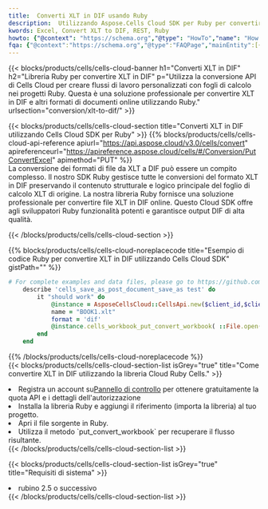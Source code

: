 ```yaml
---
title:  Converti XLT in DIF usando Ruby
description:  Utilizzando Aspose.Cells Cloud SDK per Ruby per convertire un file in formato XLT in un file in formato DIF.
kwords: Excel, Convert XLT to DIF, REST, Ruby
howto: {"@context": "https://schema.org","@type": "HowTo","name": "How to convert XLT to DIF using the Cells Cloud Ruby library.","description": "How to convert XLT to DIF using the Cells Cloud Ruby library.","image": {"@type": "ImageObject"},"url": "/ruby/conversion/xlt-to-dif/","step": [{ "@type": "HowToStep","name": "How to convert XLT to DIF using the Cells Cloud Ruby library. step 1", "image": {"@type": "ImageObject",},"url": "/ruby/conversion/xlt-to-dif/","text": "Register an account at <a href='https://dashboard.aspose.cloud/'>Dashboard</a> to get free API quota & authorization details",},{ "@type": "HowToStep","name": "How to convert XLT to DIF using the Cells Cloud Ruby library. step 1", "image": {"@type": "ImageObject",},"url": "/ruby/conversion/xlt-to-dif/","text": "Install Ruby library and add the reference (import the library) to your project.",},{ "@type": "HowToStep","name": "How to convert XLT to DIF using the Cells Cloud Ruby library. step 1", "image": {"@type": "ImageObject",},"url": "/ruby/conversion/xlt-to-dif/","text": "Open the source file in Ruby.",},{ "@type": "HowToStep","name": "How to convert XLT to DIF using the Cells Cloud Ruby library. step 1", "image": {"@type": "ImageObject",},"url": "/ruby/conversion/xlt-to-dif/","text": "Use the `put_convert_workbook` method to retrieve the resulting stream.",}, ],"supply": {"@type": "HowToSupply","name": "document"},"tool": [{"@type": "HowToTool","name": "RubyMine, Visual Studio Code, Aptana Studio, NetBeans"},{"@type": "HowToTool","name": "Aspose Cells"}],"totalTime": "PT6M"}
fqa: {"@context":"https://schema.org","@type":"FAQPage","mainEntity":[{"@type":"Question","name":"Why convert file formats in C# using REST API?","acceptedAnswer":{"@type":"Answer","text":"Documents are encoded in many ways, and some files may be incompatible with the software you use. To open and read such files, just convert them to appropriate file formats.<br/><ol><li>Install .NET SDK and add the reference (import the library) to your project.</li><li>Open the source file in C# using REST API.</li><li>Call the PutConvertWorkbookRequest() method, passing an output filename with required extension.</li><li>Get the result of conversion as a separate file.</li></ol>"}},{"@type":"Question","name":"What file formats can I convert with your C# library?","acceptedAnswer":{"@type":"Answer","text":"We support a variety of file formats for conversion using .NET library, including XLSX, Excel, xls , PDF, CSV, HTML, Markdown, XML, PNG, JPG, TIFF, Json, TXT and many more."}},{"@type":"Question","name":"What is the maximum allowed file size for conversion using this .NET library?","acceptedAnswer":{"@type":"Answer","text":"There are no file size limits for format conversions using .NET library."}}]}
---
```

{{< blocks/products/cells/cells-cloud-banner h1="Converti XLT in DIF" h2="Libreria Ruby per convertire XLT in DIF" p="Utilizza la conversione API di Cells Cloud per creare flussi di lavoro personalizzati con fogli di calcolo nei progetti Ruby. Questa è una soluzione professionale per convertire XLT in DIF e altri formati di documenti online utilizzando Ruby." urlsection="conversion/xlt-to-dif/" >}}

{{< blocks/products/cells/cells-cloud-section title="Converti XLT in DIF utilizzando Cells Cloud SDK per Ruby" >}}
{{% blocks/products/cells/cells-cloud-api-reference apiurl="https://api.aspose.cloud/v3.0/cells/convert" apireferenceurl="https://apireference.aspose.cloud/cells/#/Conversion/PutConvertExcel" apimethod="PUT" %}}
<br/>
La conversione dei formati di file da XLT a DIF può essere un compito complesso. Il nostro SDK Ruby gestisce tutte le conversioni del formato XLT in DIF preservando il contenuto strutturale e logico principale del foglio di calcolo XLT di origine. La nostra libreria Ruby fornisce una soluzione professionale per convertire file XLT in DIF online. Questo Cloud SDK offre agli sviluppatori Ruby funzionalità potenti e garantisce output DIF di alta qualità.

{{< /blocks/products/cells/cells-cloud-section >}}

{{% blocks/products/cells/cells-cloud-noreplacecode title="Esempio di codice Ruby per convertire XLT in DIF utilizzando Cells Cloud SDK" gistPath="" %}}
 
```ruby
# For complete examples and data files, please go to https://github.com/aspose-cells-cloud/aspose-cells-cloud-ruby/
    describe 'cells_save_as_post_document_save_as test' do
        it "should work" do
            @instance = AsposeCellsCloud::CellsApi.new($client_id,$client_secret,"v3.0","https://api.aspose.cloud/")
            name = "BOOK1.xlt"
            format = 'dif'
            @instance.cells_workbook_put_convert_workbook( ::File.open(File.expand_path("data/"+name),"r")  {|io| io.read(io.size) },{:format=>format})     
        end
    end
```
 
{{% /blocks/products/cells/cells-cloud-noreplacecode %}}
<br/>
{{< blocks/products/cells/cells-cloud-section-list isGrey="true" title="Come convertire XLT in DIF utilizzando la libreria Cloud Ruby Cells." >}}
<li> Registra un account su<a href="https://dashboard.aspose.cloud/">Pannello di controllo</a> per ottenere gratuitamente la quota API e i dettagli dell'autorizzazione</li>
<li>Installa la libreria Ruby e aggiungi il riferimento (importa la libreria) al tuo progetto.</li>
<li>Apri il file sorgente in Ruby.</li>
<li>Utilizza il metodo `put_convert_workbook` per recuperare il flusso risultante.</li>
{{< /blocks/products/cells/cells-cloud-section-list >}}

{{< blocks/products/cells/cells-cloud-section-list isGrey="true" title="Requisiti di sistema" >}}
<li>rubino 2.5 o successivo</li>
{{< /blocks/products/cells/cells-cloud-section-list >}}
